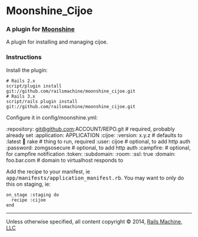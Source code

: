 # Moonshine_Cijoe

### A plugin for [Moonshine](http://github.com/railsmachine/moonshine)

A plugin for installing and managing cijoe.

### Instructions

Install the plugin:

    # Rails 2.x
    script/plugin install git://github.com/railsmachine/moonshine_cijoe.git
    # Rails 3.x
    script/rails plugin install git://github.com/railsmachine/moonshine_cijoe.git

Configure it in config/moonshine.yml:

   :repository: git@github.com:ACCOUNT/REPO.git # required, probably already set
   :application: APPLICATION
   :cijoe:
     :version: x.y.z # defaults to :latest
     :runner: rake # thing to run, required
     :user: cijoe # optional, to add http auth
     :password: zomgsosecure # optional, to add http auth
     :campfire: # optional, for campfire notification
       :token:
       :subdomain:
       :room: 
       :ssl: true
    :domain: foo.bar.com # domain to virtualhost responds to


Add the recipe to your manifest, ie <tt>app/manifests/application\_manifest.rb</tt>. You may want to only do this on staging, ie:

    on_stage :staging do
      recipe :cijoe
    end

***

Unless otherwise specified, all content copyright &copy; 2014, [Rails Machine, LLC](http://railsmachine.com)
